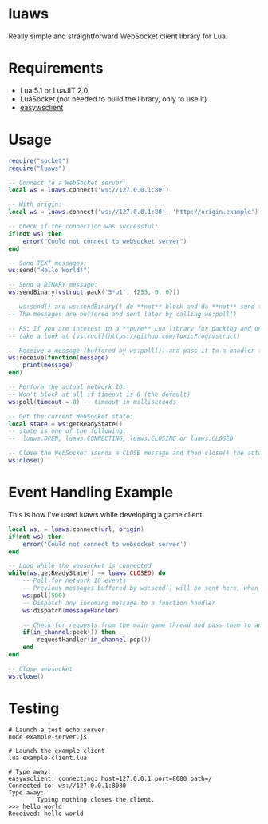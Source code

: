 luaws
=====

Really simple and straightforward WebSocket client library for Lua.

Requirements
============

- Lua 5.1 or LuaJIT 2.0
- LuaSocket (not needed to build the library, only to use it)
- [easywsclient](https://github.com/dhbaird/easywsclient)

Usage
=====

```lua
require("socket")
require("luaws")

-- Connect to a WebSocket server:
local ws = luaws.connect('ws://127.0.0.1:80')

-- With origin:
local ws = luaws.connect('ws://127.0.0.1:80', 'http://origin.example')

-- Check if the connection was successful:
if(not ws) then
	error("Could not connect to websocket server")
end

-- Send TEXT messages:
ws:send("Hello World!")

-- Send a BINARY message:
ws:sendBinary(vstruct.pack('3*u1', {255, 0, 0}))

-- ws:send() and ws:sendBinary() do **not** block and do **not** send the message 
-- The messages are buffered and sent later by calling ws:poll()

-- PS: If you are interest in a **pure** Lua library for packing and unpacking binary data,
-- take a look at [vstruct](https://github.com/ToxicFrog/vstruct)

-- Receive a message (buffered by ws:poll()) and pass it to a handler function
ws:receive(function(message)
	print(message)
end)

-- Perform the actual network IO:
-- Won't block at all if timeout is 0 (the default)
ws:poll(timeout = 0) -- timeout in milliseconds

-- Get the current WebSocket state:
local state = ws:getReadyState()
-- state is one of the following:
--  luaws.OPEN, luaws.CONNECTING, luaws.CLOSING or luaws.CLOSED

-- Close the WebSocket (sends a CLOSE message and then close() the actual socket)
ws:close()

```

Event Handling Example
======================

This is how I've used luaws while developing a game client.
```lua
local ws, = luaws.connect(url, origin)
if(not ws) then
	error('Could not connect to websocket server')
end	

-- Loop while the websocket is connected
while(ws:getReadyState() ~= luaws.CLOSED) do
	-- Poll for network IO events
	-- Previous messages buffered by ws:send() will be sent here, when the socket is ready.
	ws:poll(500)
	-- Dispatch any incoming message to a function handler
	ws:dispatch(messageHandler)

	-- Check for requests from the main game thread and pass them to another handler
	if(in_channel:peek()) then
		requestHandler(in_channel:pop())
	end
end

-- Close websocket
ws:close()
```

Testing
=======

```
# Launch a test echo server
node example-server.js

# Launch the example client
lua example-client.lua

# Type away:
easywsclient: connecting: host=127.0.0.1 port=8080 path=/
Connected to: ws://127.0.0.1:8080
Type away:
        Typing nothing closes the client.
>>> hello world
Received: hello world
```





